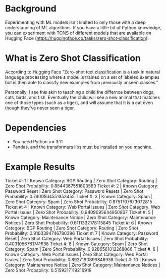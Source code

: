 # Background

Experimenting with ML models isn't limited to only those with a deep understanding of ML algorithms. If you have a little bit of Python knowledge, you can experiment with TONS of different models that are available on Hugging Face (https://huggingface.co/tasks/zero-shot-classification)!

# What is Zero Shot Classification

According to Hugging Face "Zero-shot text classification is a task in natural language processing where a model is trained on a set of labeled examples but is then able to classify new examples from previously unseen classes." 

Personally, I see this akin to teaching a child the differnce between dogs, cats, birds, and fish. Eventually the child will see a new animal that matches one of those types (such as a tiger), and will assume that it is a cat even though they've never seen a tiger. 

# Dependencies 
- You need Python >= 3.11
- Pandas, and the transformers libs must be installed on you machine. 

# Example Results
Ticket #: 1 | Known Category: BGP Routing | Zero Shot Category: Routing | Zero Shot Probability: 0.8544367551803589
Ticket #: 2 | Known Category: Password Reset | Zero Shot Category: Password Resets | Zero Shot Probability: 0.7400564551353455
Ticket #: 3 | Known Category: Spam | Zero Shot Category: Spam | Zero Shot Probability: 0.8751707673072815
Ticket #: 4 | Known Category: Web Portal Issues | Zero Shot Category: Web Portal Issues | Zero Shot Probability: 0.9409095644950867
Ticket #: 5 | Known Category: Maintenance Notice | Zero Shot Category: Maintenance Notices | Zero Shot Probability: 0.6111332178115845
Ticket #: 6 | Known Category: BGP Routing | Zero Shot Category: Routing | Zero Shot Probability: 0.9103394746780396
Ticket #: 7 | Known Category: Password Reset | Zero Shot Category: Web Portal Issues | Zero Shot Probability: 0.4031056761741638
Ticket #: 8 | Known Category: Spam | Zero Shot Category: Spam | Zero Shot Probability: 0.9286561012268066
Ticket #: 9 | Known Category: Web Portal Issues | Zero Shot Category: Web Portal Issues | Zero Shot Probability: 0.8927190899848938
Ticket #: 10 | Known Category: Maintenance Notice | Zero Shot Category: Maintenance Notices | Zero Shot Probability: 0.5159217119216919
 
